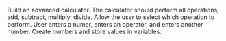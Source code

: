 Build an advanced calculator.
The calculator should perform all operations, add, subtract, multiply, divide.
Allow the user to select which operation to perform.
User enters a numer, enters an operator, and enters another number.
Create numbers and store values in variables.